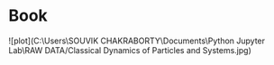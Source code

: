 
# Book

![plot](C:\Users\SOUVIK CHAKRABORTY\Documents\Python Jupyter Lab\RAW DATA/Classical Dynamics of Particles and Systems.jpg)

